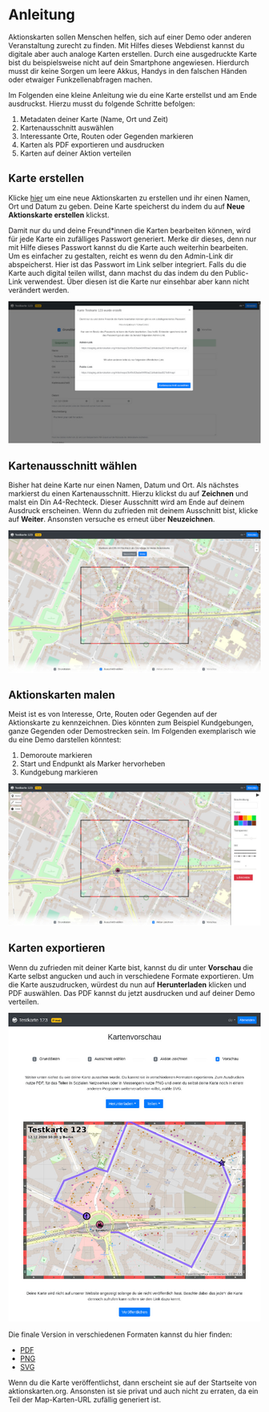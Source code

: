 Anleitung
=========

Aktionskarten sollen Menschen helfen, sich auf einer Demo oder anderen
Veranstaltung zurecht zu finden. Mit Hilfes dieses Webdienst kannst du digitale
aber auch analoge Karten erstellen. Durch eine ausgedruckte Karte bist du
beispielsweise nicht auf dein Smartphone angewiesen. Hierdurch musst dir keine
Sorgen um leere Akkus, Handys in den falschen Händen oder etwaiger
Funkzellenabfragen machen.

Im Folgenden eine kleine Anleitung wie du eine Karte erstellst und am Ende
ausdruckst. Hierzu musst du folgende Schritte befolgen:

1. Metadaten deiner Karte (Name, Ort und Zeit)
2. Kartenausschnitt auswählen
3. Interessante Orte, Routen oder Gegenden markieren
4. Karten als PDF exportieren und ausdrucken
5. Karten auf deiner Aktion verteilen


Karte erstellen
---------------

Klicke [hier](https://staging.aktionskarten.org/#/de/maps/new) um eine neue
Aktionskarten zu erstellen und ihr einen Namen, Ort und Datum zu geben. Deine
Karte speicherst du indem du auf **Neue Aktionskarte erstellen** klickst.

Damit nur du und deine Freund\*innen die Karten bearbeiten können, wird für jede
Karte ein zufälliges Passwort generiert. Merke dir dieses, denn nur mit Hilfe
dieses Passwort kannst du die Karte auch weiterhin bearbeiten. Um es einfacher
zu gestalten, reicht es wenn du den Admin-Link dir abspeicherst. Hier ist das
Passwort im Link selber integriert. Falls du die Karte auch digital teilen
willst, dann machst du das indem du den Public-Link verwendest. Über diesen
ist die Karte nur einsehbar aber kann nicht verändert werden.

![Create a map](imgs/howto_map_created.jpg)


Kartenausschnitt wählen
----------------------

Bisher hat deine Karte nur einen Namen, Datum und Ort. Als nächstes markierst
du einen Kartenausschnitt. Hierzu klickst du auf **Zeichnen** und malst ein Din
A4-Rechteck. Dieser Ausschnitt wird am Ende auf deinem Ausdruck erscheinen.
Wenn du zufrieden mit deinem Ausschnitt bist, klicke auf **Weiter**. Ansonsten
versuche es erneut über **Neuzeichnen**.

![Bounding box selected](imgs/howto_bbox_selected.jpg)


Aktionskarten malen
-------------------

Meist ist es von Interesse, Orte, Routen oder Gegenden auf der Aktionskarte zu
kennzeichnen. Dies könnten zum Beispiel Kundgebungen, ganze Gegenden oder
Demostrecken sein. Im Folgenden exemplarisch wie du eine Demo darstellen
könntest:

1. Demoroute markieren
2. Start und Endpunkt als Marker hervorheben
3. Kundgebung markieren

![Edit a map](imgs/howto_map_editing.jpg)


Karten exportieren
------------------

Wenn du zufrieden mit deiner Karte bist, kannst du dir unter **Vorschau** die
Karte selbst angucken und auch in verschiedene Formate exportieren. Um die
Karte auszudrucken, würdest du nun auf **Herunterladen** klicken und PDF
auswählen. Das PDF kannst du jetzt ausdrucken und auf deiner Demo verteilen.

![Preview a map](imgs/howto_map_preview.jpg)

Die finale Version in verschiedenen Formaten kannst du hier finden:

* [PDF](imgs/howto_map_final.pdf)
* [PNG](imgs/howto_map_final.png)
* [SVG](imgs/howto_map_final.svg)

Wenn du die Karte veröffentlichst, dann erscheint sie auf der Startseite von
aktionskarten.org. Ansonsten ist sie privat und auch nicht zu erraten, da ein
Teil der Map-Karten-URL zufällig generiert ist.
